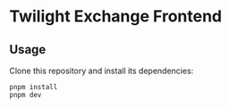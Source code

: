 # Twilight Exchange Frontend

## Usage

Clone this repository and install its dependencies:

```
pnpm install
pnpm dev
```
